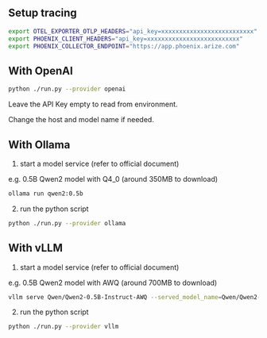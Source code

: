 ## Setup tracing

```bash
export OTEL_EXPORTER_OTLP_HEADERS="api_key=xxxxxxxxxxxxxxxxxxxxxxxxxx"
export PHOENIX_CLIENT_HEADERS="api_key=xxxxxxxxxxxxxxxxxxxxxxxxxx"
export PHOENIX_COLLECTOR_ENDPOINT="https://app.phoenix.arize.com"
```

## With OpenAI

```bash
python ./run.py --provider openai
```

Leave the API Key empty to read from environment.

Change the host and model name if needed.

## With Ollama

1. start a model service (refer to official document)

e.g. 0.5B Qwen2 model with Q4_0 (around 350MB to download)

```bash
ollama run qwen2:0.5b
```

2. run the python script

```bash
python ./run.py --provider ollama
```

## With vLLM

1. start a model service (refer to official document)

e.g. 0.5B Qwen2 model with AWQ (around 700MB to download)

```bash
vllm serve Qwen/Qwen2-0.5B-Instruct-AWQ --served_model_name=Qwen/Qwen2-0.5B-Instruct
```

2. run the python script

```bash
python ./run.py --provider vllm
```
